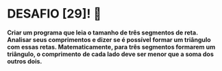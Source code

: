 #                         **DESAFIO [29]!** 🎯



**Criar um programa que leia o tamanho de três segmentos de reta.**
**Analisar seus comprimentos e dizer se é possível formar um triângulo com essas retas. Matematicamente, para três segmentos formarem um triângulo, o comprimento**
**de cada lado deve ser menor que a soma dos outros dois.**